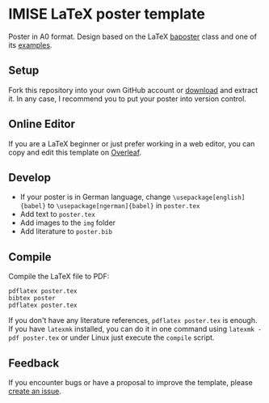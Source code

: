 # IMISE LaTeX poster template
Poster in A0 format.
Design based on the LaTeX [baposter](https://github.com/mloesch/baposter) class and one of its [examples](https://github.com/mloesch/baposter/tree/master/examples/graphtrack).

## Setup
Fork this repository into your own GitHub account or [download](https://github.com/IMISE/imise-poster/archive/refs/heads/master.zip) and extract it.
In any case, I recommend you to put your poster into version control.

## Online Editor
If you are a LaTeX beginner or just prefer working in a web editor, you can copy and edit this template on [Overleaf](https://www.overleaf.com/read/bxbbygxjhpdx).

## Develop
* If your poster is in German language, change `\usepackage[english]{babel}` to `\usepackage[ngerman]{babel}` in `poster.tex`
* Add text to `poster.tex`
* Add images to the `img` folder
* Add literature to `poster.bib`

## Compile
Compile the LaTeX file to PDF:

    pdflatex poster.tex
    bibtex poster
    pdflatex poster.tex

If you don't have any literature references, `pdflatex poster.tex` is enough.
If you have `latexmk` installed, you can do it in one command using `latexmk -pdf poster.tex` or under Linux just execute the `compile` script.

## Feedback
If you encounter bugs or have a proposal to improve the template, please [create an issue](https://github.com/IMISE/imise-poster/issues/new).

